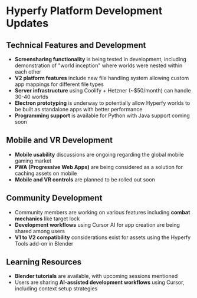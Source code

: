 # Hyperfy Platform Development Updates

## Technical Features and Development
- **Screensharing functionality** is being tested in development, including demonstration of "world inception" where worlds were nested within each other
- **V2 platform features** include new file handling system allowing custom app mappings for different file types
- **Server infrastructure** using Coolify + Hetzner (~$50/month) can handle 30-40 worlds
- **Electron prototyping** is underway to potentially allow Hyperfy worlds to be built as standalone apps with better performance
- **Programming support** is available for Python with Java support coming soon

## Mobile and VR Development
- **Mobile usability** discussions are ongoing regarding the global mobile gaming market
- **PWA (Progressive Web Apps)** are being considered as a solution for caching assets on mobile
- **Mobile and VR controls** are planned to be rolled out soon

## Community Development
- Community members are working on various features including **combat mechanics** like target lock
- **Development workflows** using Cursor AI for app creation are being shared among users
- **V1 to V2 compatibility** considerations exist for assets using the Hyperfy Tools add-on in Blender

## Learning Resources
- **Blender tutorials** are available, with upcoming sessions mentioned
- Users are sharing **AI-assisted development workflows** using Cursor, including context setup strategies
